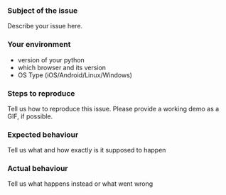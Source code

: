 ### Subject of the issue
Describe your issue here.

### Your environment
* version of your python
* which browser and its version
* OS Type (iOS/Android/Linux/Windows)

### Steps to reproduce
Tell us how to reproduce this issue. Please provide a working demo as a GIF, if possible.

### Expected behaviour
Tell us what and how exactly is it supposed to  happen

### Actual behaviour
Tell us what happens instead or what went wrong
